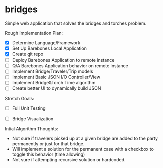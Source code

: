 # bridges
Simple web application that solves the bridges and torches problem.

Rough Implementation Plan:
- [x] Determine Language/Framework
- [x] Set Up Barebones Local Application
- [x] Create git repo
- [ ] Deploy Barebones Application to remote instance
- [ ] Q/A Barebones Application behavior on remote instance
- [ ] Implement Bridge/Traveler/Trip models
- [ ] Implement Basic JSON I/O Controller/View
- [ ] Implement Bridge&Torch Time algorithm
- [ ] Create better UI to dynamically build JSON

Stretch Goals:
- [ ] Full Unit Testing
- [ ] Bridge Visualization


Intial Algorithm Thoughts:
* Not sure if travelers picked up at a given bridge are added to the party permanently or just for that bridge.
* Will implement a solution for the permanent case with a checkbox to toggle this behavior (time allowing)
* Not sure if attempting recursive solution or hardcoded. 
